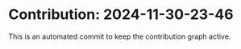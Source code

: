 # Contribution: 2024-11-30-23-46
This is an automated commit to keep the contribution graph active.
